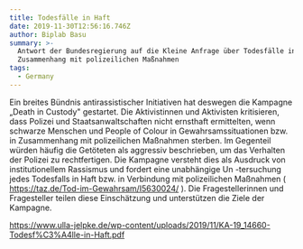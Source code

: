 ```yaml
---
title: Todesfälle in Haft
date: 2019-11-30T12:56:16.746Z
author: Biplab Basu
summary: >-
  Antwort der Bundesregierung auf die Kleine Anfrage über Todesfälle in Haft in
  Zusammenhang mit polizeilichen Maßnahmen
tags:
  - Germany
---
```

Ein breites Bündnis antirassistischer Initiativen hat deswegen die Kampagne „Death in Custody" gestartet. Die Aktivistinnen und Aktivisten kritisieren, dass Polizei und Staatsanwaltschaften nicht ernsthaft ermittelten, wenn schwarze Menschen und People of Colour in Gewahrsamssituationen bzw. in Zusammenhang mit polizeilichen Maßnahmen sterben. Im Gegenteil würden häufig die Getöteten als aggressiv beschrieben, um das Verhalten der Polizei zu rechtfertigen. Die Kampagne versteht dies als Ausdruck von institutionellem Rassismus und fordert eine unabhängige Un -tersuchung jedes Todesfalls in Haft bzw. in Verbindung mit polizeilichen Maßnahmen ( <https://taz.de/Tod-im-Gewahrsam/I5630024/> ). Die Fragestellerinnen und Fragesteller teilen diese Einschätzung und unterstützen die Ziele der Kampagne. 

https://www.ulla-jelpke.de/wp-content/uploads/2019/11/KA-19_14660-Todesf%C3%A4lle-in-Haft.pdf
